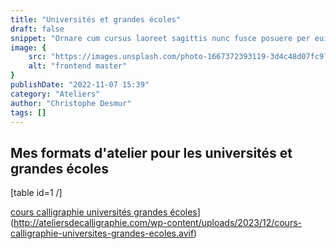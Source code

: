 ```yaml
---
title: "Universités et grandes écoles"
draft: false
snippet: "Ornare cum cursus laoreet sagittis nunc fusce posuere per euismod dis vehicula a, semper fames lacus maecenas dictumst pulvinar neque enim non potenti. Torquent hac sociosqu eleifend potenti."
image: {
    src: "https://images.unsplash.com/photo-1667372393119-3d4c48d07fc9?&fit=crop&w=430&h=240",
    alt: "frontend master"
}
publishDate: "2022-11-07 15:39"
category: "Ateliers"
author: "Christophe Desmur"
tags: []
---
```



## Mes formats d'atelier pour les universités et grandes écoles

\[table id=1 /\]

[cours calligraphie universités grandes écoles](cours-calligraphie-universites-grandes-ecoles.avif)](http://ateliersdecalligraphie.com/wp-content/uploads/2023/12/cours-calligraphie-universites-grandes-ecoles.avif)
